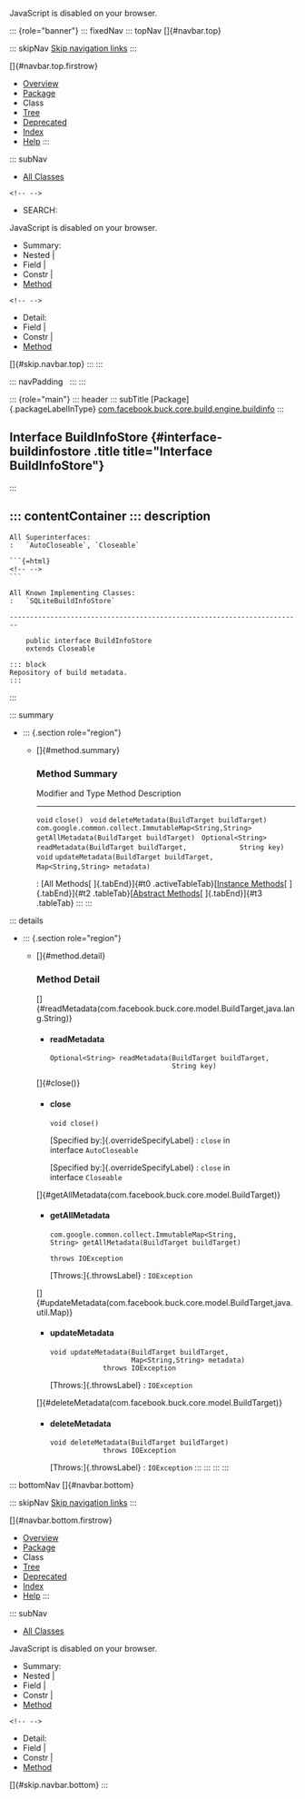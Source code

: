 <div>

JavaScript is disabled on your browser.

</div>

::: {role="banner"}
::: fixedNav
::: topNav
[]{#navbar.top}

::: skipNav
[Skip navigation links](#skip.navbar.top "Skip navigation links")
:::

[]{#navbar.top.firstrow}

-   [Overview](../../../../../../../index.html)
-   [Package](package-summary.html)
-   Class
-   [Tree](package-tree.html)
-   [Deprecated](../../../../../../../deprecated-list.html)
-   [Index](../../../../../../../index-all.html)
-   [Help](../../../../../../../help-doc.html)
:::

::: subNav
-   [All Classes](../../../../../../../allclasses.html)

```{=html}
<!-- -->
```
-   SEARCH:

<div>

<div>

JavaScript is disabled on your browser.

</div>

</div>

<div>

-   Summary: 
-   Nested \| 
-   Field \| 
-   Constr \| 
-   [Method](#method.summary)

```{=html}
<!-- -->
```
-   Detail: 
-   Field \| 
-   Constr \| 
-   [Method](#method.detail)

</div>

[]{#skip.navbar.top}
:::
:::

::: navPadding
 
:::
:::

::: {role="main"}
::: header
::: subTitle
[Package]{.packageLabelInType} [com.facebook.buck.core.build.engine.buildinfo](package-summary.html)
:::

## Interface BuildInfoStore {#interface-buildinfostore .title title="Interface BuildInfoStore"}
:::

::: contentContainer
::: description
-   

    All Superinterfaces:
    :   `AutoCloseable`, `Closeable`

    ```{=html}
    <!-- -->
    ```

    All Known Implementing Classes:
    :   `SQLiteBuildInfoStore`

    ------------------------------------------------------------------------

        public interface BuildInfoStore
        extends Closeable

    ::: block
    Repository of build metadata.
    :::
:::

::: summary
-   ::: {.section role="region"}
    -   []{#method.summary}

        ### Method Summary

          Modifier and Type                                         Method                                                                                 Description
          --------------------------------------------------------- -------------------------------------------------------------------------------------- -------------
          `void`                                                    `close()`                                                                               
          `void`                                                    `deleteMetadata​(BuildTarget buildTarget)`                                               
          `com.google.common.collect.ImmutableMap<String,​String>`   `getAllMetadata​(BuildTarget buildTarget)`                                               
          `Optional<String>`                                        `readMetadata​(BuildTarget buildTarget,             String key)`                         
          `void`                                                    `updateMetadata​(BuildTarget buildTarget,               Map<String,​String> metadata)`    

          : [All Methods[ ]{.tabEnd}]{#t0 .activeTableTab}[[Instance
          Methods](javascript:show(2);)[ ]{.tabEnd}]{#t2
          .tableTab}[[Abstract
          Methods](javascript:show(4);)[ ]{.tabEnd}]{#t3 .tableTab}
    :::
:::

::: details
-   ::: {.section role="region"}
    -   []{#method.detail}

        ### Method Detail

        []{#readMetadata(com.facebook.buck.core.model.BuildTarget,java.lang.String)}

        -   #### readMetadata

            ``` methodSignature
            Optional<String> readMetadata​(BuildTarget buildTarget,
                                          String key)
            ```

        []{#close()}

        -   #### close

            ``` methodSignature
            void close()
            ```

            [Specified by:]{.overrideSpecifyLabel}
            :   `close` in interface `AutoCloseable`

            [Specified by:]{.overrideSpecifyLabel}
            :   `close` in interface `Closeable`

        []{#getAllMetadata(com.facebook.buck.core.model.BuildTarget)}

        -   #### getAllMetadata

            ``` methodSignature
            com.google.common.collect.ImmutableMap<String,​String> getAllMetadata​(BuildTarget buildTarget)
                                                                                throws IOException
            ```

            [Throws:]{.throwsLabel}
            :   `IOException`

        []{#updateMetadata(com.facebook.buck.core.model.BuildTarget,java.util.Map)}

        -   #### updateMetadata

            ``` methodSignature
            void updateMetadata​(BuildTarget buildTarget,
                                Map<String,​String> metadata)
                         throws IOException
            ```

            [Throws:]{.throwsLabel}
            :   `IOException`

        []{#deleteMetadata(com.facebook.buck.core.model.BuildTarget)}

        -   #### deleteMetadata

            ``` methodSignature
            void deleteMetadata​(BuildTarget buildTarget)
                         throws IOException
            ```

            [Throws:]{.throwsLabel}
            :   `IOException`
    :::
:::
:::
:::

::: bottomNav
[]{#navbar.bottom}

::: skipNav
[Skip navigation links](#skip.navbar.bottom "Skip navigation links")
:::

[]{#navbar.bottom.firstrow}

-   [Overview](../../../../../../../index.html)
-   [Package](package-summary.html)
-   Class
-   [Tree](package-tree.html)
-   [Deprecated](../../../../../../../deprecated-list.html)
-   [Index](../../../../../../../index-all.html)
-   [Help](../../../../../../../help-doc.html)
:::

::: subNav
-   [All Classes](../../../../../../../allclasses.html)

<div>

<div>

JavaScript is disabled on your browser.

</div>

</div>

<div>

-   Summary: 
-   Nested \| 
-   Field \| 
-   Constr \| 
-   [Method](#method.summary)

```{=html}
<!-- -->
```
-   Detail: 
-   Field \| 
-   Constr \| 
-   [Method](#method.detail)

</div>

[]{#skip.navbar.bottom}
:::
